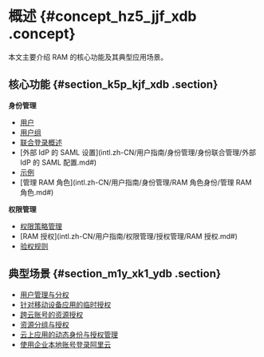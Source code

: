 # 概述 {#concept_hz5_jjf_xdb .concept}

本文主要介绍 RAM 的核心功能及其典型应用场景。

## 核心功能 {#section_k5p_kjf_xdb .section}

**身份管理**

-   [用户](intl.zh-CN/用户指南/身份管理/用户管理/用户.md#)
-   [用户组](intl.zh-CN/用户指南/身份管理/用户管理/用户组.md#)
-   [联合登录概述](intl.zh-CN/用户指南/身份管理/身份联合管理/联合登录概述.md#)
-   [外部 IdP 的 SAML 设置](intl.zh-CN/用户指南/身份管理/身份联合管理/外部 IdP 的 SAML 配置.md#)
-   [示例](intl.zh-CN/用户指南/身份管理/身份联合管理/示例.md#)
-   [管理 RAM 角色](intl.zh-CN/用户指南/身份管理/RAM 角色身份/管理 RAM 角色.md#)

**权限管理**

-   [权限策略管理](intl.zh-CN/用户指南/权限管理/权限策略管理.md#)
-   [RAM 授权](intl.zh-CN/用户指南/权限管理/授权管理/RAM 授权.md#)
-   [验权规则](intl.zh-CN/用户指南/权限管理/验权规则.md#)

## 典型场景 {#section_m1y_xk1_ydb .section}

-   [用户管理与分权](intl.zh-CN/用户指南/典型场景/用户管理与分权.md#)
-   [针对移动设备应用的临时授权](intl.zh-CN/用户指南/典型场景/针对移动设备应用的临时授权.md#)
-   [跨云账号的资源授权](intl.zh-CN/用户指南/典型场景/跨云账号的资源授权.md#)
-   [资源分组与授权](intl.zh-CN/用户指南/典型场景/资源分组与授权.md#)
-   [云上应用的动态身份与授权管理](intl.zh-CN/用户指南/典型场景/云上应用的动态身份与授权管理.md#)
-   [使用企业本地账号登录阿里云](intl.zh-CN/用户指南/典型场景/使用企业本地账号登录阿里云.md#)

